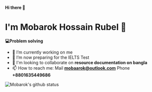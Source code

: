 **Hi there 👋**
# I'm Mobarok Hossain Rubel :child:
  **💻Problem solving**

- 🔭 I’m currently working on me
- 🌱 I’m now preparing for the IELTS Test
- 👯 I'm looking to collaborate on **resource documentation on bangla**
- 📫 How to reach me: Mail **mobaarok@outlook.com** Phone **+8801635449686**

![Mobarok's github status](https://github-readme-stats.vercel.app/api?username=mobaarok&count_private=true&show_icons=true&hide=issues&theme=dracula)




<!--
**mobaarok/mobaarok** is a ✨ _special_ ✨ repository because its `README.md` (this file) appears on your GitHub profile.

Here are some ideas to get you started:

- 🔭 I’m currently working on ...
- 🌱 I’m currently learning ...
- 👯 I’m looking to collaborate on ...
- 🤔 I’m looking for help with ...
- 💬 Ask me about ...
- 📫 How to reach me: ...
- 😄 Pronouns: ...
- ⚡ Fun fact: ...
-->
